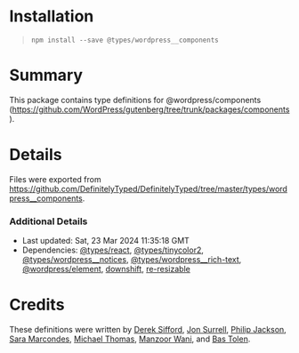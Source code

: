 # Installation
> `npm install --save @types/wordpress__components`

# Summary
This package contains type definitions for @wordpress/components (https://github.com/WordPress/gutenberg/tree/trunk/packages/components).

# Details
Files were exported from https://github.com/DefinitelyTyped/DefinitelyTyped/tree/master/types/wordpress__components.

### Additional Details
 * Last updated: Sat, 23 Mar 2024 11:35:18 GMT
 * Dependencies: [@types/react](https://npmjs.com/package/@types/react), [@types/tinycolor2](https://npmjs.com/package/@types/tinycolor2), [@types/wordpress__notices](https://npmjs.com/package/@types/wordpress__notices), [@types/wordpress__rich-text](https://npmjs.com/package/@types/wordpress__rich-text), [@wordpress/element](https://npmjs.com/package/@wordpress/element), [downshift](https://npmjs.com/package/downshift), [re-resizable](https://npmjs.com/package/re-resizable)

# Credits
These definitions were written by [Derek Sifford](https://github.com/dsifford), [Jon Surrell](https://github.com/sirreal), [Philip Jackson](https://github.com/p-jackson), [Sara Marcondes](https://github.com/sarayourfriend), [Michael Thomas](https://github.com/michaelhthomas), [Manzoor Wani](https://github.com/manzoorwanijk), and [Bas Tolen](https://github.com/bastolen).
